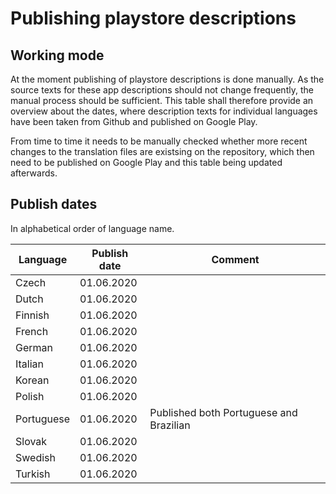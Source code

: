 # Publishing playstore descriptions

## Working mode

At the moment publishing of playstore descriptions is done manually. As the source texts for these app descriptions should not change frequently, the manual process should be sufficient.
This table shall therefore provide an overview about the dates, where description texts for individual languages have been 
taken from Github and published on Google Play. 

From time to time it needs to be manually checked whether more recent changes to the translation files are existsing on the 
repository, which then need to be published on Google Play and this table being updated afterwards.

## Publish dates

In alphabetical order of language name.

|Language  |Publish date|Comment                                                         | 
|----------|------------|----------------------------------------------------------------|
|Czech     |01.06.2020  |                                                                | 
|Dutch     |01.06.2020  |                                                                |
|Finnish   |01.06.2020  |                                                                |
|French    |01.06.2020  |                                                                |
|German    |01.06.2020  |                                                                |
|Italian   |01.06.2020  |                                                                |
|Korean    |01.06.2020  |                                                                |
|Polish    |01.06.2020  |                                                                |
|Portuguese|01.06.2020  |Published both Portuguese and Brazilian                         |                                      |
|Slovak    |01.06.2020  |                                                                |
|Swedish   |01.06.2020  |                                                                |
|Turkish   |01.06.2020  |                                                                |
